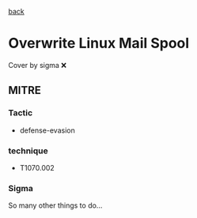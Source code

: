 [back](../index.md)
# Overwrite Linux Mail Spool
Cover by sigma :x: 

## MITRE
### Tactic
  - defense-evasion

### technique
  - T1070.002

### Sigma

 So many other things to do...